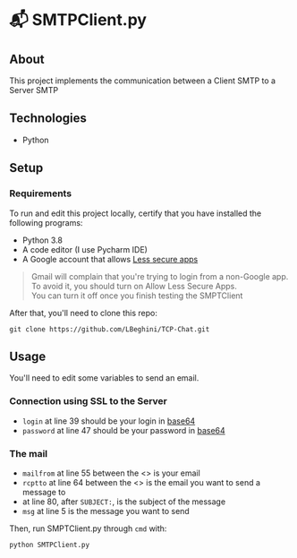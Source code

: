 # :mailbox_with_mail: SMTPClient.py

## About

This project implements the communication between a Client SMTP to a Server SMTP

## Technologies

- Python

## Setup

### Requirements
To run and edit this project locally, certify that you have installed the following programs:

- Python 3.8
- A code editor (I use Pycharm IDE)
- A Google account that allows [Less secure apps](myaccount.google.com/lesssecureapps)
> Gmail will complain that you're trying to login from a non-Google app.  
To avoid it, you should turn on Allow Less Secure Apps.  
You can turn it off once you finish testing the SMPTClient

After that, you'll need to clone this repo:

```
git clone https://github.com/LBeghini/TCP-Chat.git
``` 

## Usage

You'll need to edit some variables to send an email.  

### Connection using SSL to the Server

- ```login``` at line 39 should be your login in [base64](https://www.base64encode.org)
- ```password``` at line 47 should be your password in [base64](https://www.base64encode.org)

### The mail

- ```mailfrom``` at line 55 between the <> is your email
- ```rcptto``` at line 64 between the <> is the email you want to send a message to
- at line 80, after ```SUBJECT:```, is the subject of the message
- ```msg``` at line 5 is the message you want to send

Then, run SMPTClient.py through ```cmd``` with:
```
python SMTPClient.py
```
